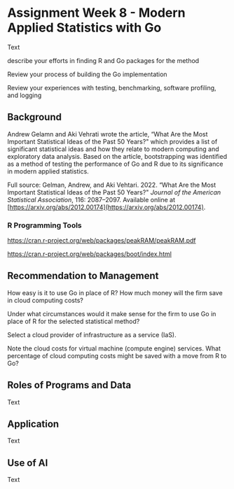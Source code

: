 # Assignment Week 8 - Modern Applied Statistics with Go
Text

describe your efforts in finding R and Go packages for the method

Review your process of building the Go implementation

Review your experiences with testing, benchmarking, software profiling, and logging

## Background
Andrew Gelamn and Aki Vehrati wrote the article, “What Are the Most Important Statistical Ideas of the Past 50 Years?" which provides a list of significant statistical ideas and how they relate to modern computing and exploratory data analysis. Based on the article, bootstrapping was identified as a method of testing the performance of Go and R due to its significance in  modern applied statistics. 

Full source: Gelman, Andrew, and Aki Vehtari. 2022. “What Are the Most Important Statistical Ideas of the Past 50 Years?" *Journal of the American Statistical Association*, 116: 2087–2097. Available online at [https://arxiv.org/abs/2012.00174](https://arxiv.org/abs/2012.00174).

### R Programming Tools

https://cran.r-project.org/web/packages/peakRAM/peakRAM.pdf

https://cran.r-project.org/web/packages/boot/index.html 


## Recommendation to Management
How easy is it to use Go in place of R? How much money will the firm save in cloud computing costs?

Under what circumstances would it make sense for the firm to use Go in place of R for the selected statistical method?

Select a cloud provider of infrastructure as a service (IaS).

Note the cloud costs for virtual machine (compute engine) services. What percentage of cloud computing costs might be saved with a move from R to Go?

## Roles of Programs and Data
Text

## Application
Text

## Use of AI
Text